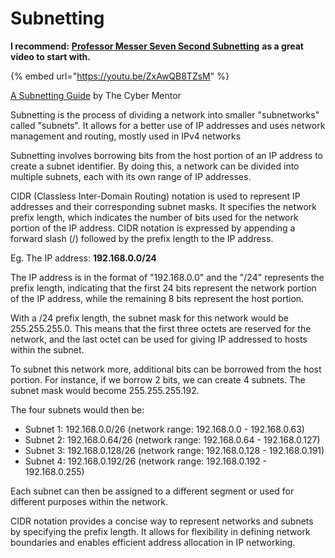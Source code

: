 # Subnetting

**I recommend:** [**Professor Messer Seven Second Subnetting**](https://www.youtube.com/watch?v=ZxAwQB8TZsM) **as a great video to start with.**

{% embed url="https://youtu.be/ZxAwQB8TZsM" %}

[A Subnetting Guide](https://drive.google.com/file/d/1ETKH31-E7G-7ntEOlWGZcDZWuukmeHFe/view) by The Cyber Mentor

Subnetting is the process of dividing a network into smaller "subnetworks" called "subnets". It allows for a better use of IP addresses and uses network management and routing, mostly used in IPv4 networks

Subnetting involves borrowing bits from the host portion of an IP address to create a subnet identifier. By doing this, a network can be divided into multiple subnets, each with its own range of IP addresses.

CIDR (Classless Inter-Domain Routing) notation is used to represent IP addresses and their corresponding subnet masks. It specifies the network prefix length, which indicates the number of bits used for the network portion of the IP address. CIDR notation is expressed by appending a forward slash (/) followed by the prefix length to the IP address.

Eg. The IP address: **192.168.0.0/24**

The IP address is in the format of "192.168.0.0" and the "/24" represents the prefix length, indicating that the first 24 bits represent the network portion of the IP address, while the remaining 8 bits represent the host portion.

With a /24 prefix length, the subnet mask for this network would be 255.255.255.0. This means that the first three octets are reserved for the network, and the last octet can be used for giving IP addressed to hosts within the subnet.

To subnet this network more, additional bits can be borrowed from the host portion. For instance, if we borrow 2 bits, we can create 4 subnets. The subnet mask would become 255.255.255.192.

The four subnets would then be:

* Subnet 1: 192.168.0.0/26 (network range: 192.168.0.0 - 192.168.0.63)
* Subnet 2: 192.168.0.64/26 (network range: 192.168.0.64 - 192.168.0.127)
* Subnet 3: 192.168.0.128/26 (network range: 192.168.0.128 - 192.168.0.191)
* Subnet 4: 192.168.0.192/26 (network range: 192.168.0.192 - 192.168.0.255)

Each subnet can then be assigned to a different segment or used for different purposes within the network.

CIDR notation provides a concise way to represent networks and subnets by specifying the prefix length. It allows for flexibility in defining network boundaries and enables efficient address allocation in IP networking.
